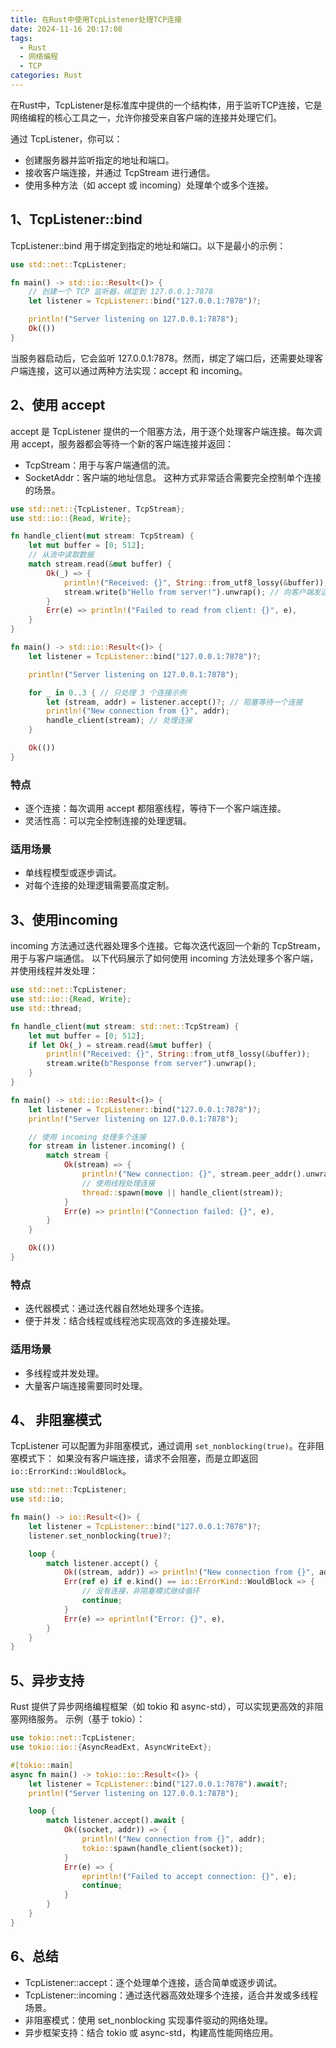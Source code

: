 ```yaml
---
title: 在Rust中使用TcpListener处理TCP连接
date: 2024-11-16 20:17:08
tags:
  - Rust
  - 网络编程
  - TCP
categories: Rust
---
```


在Rust中，TcpListener是标准库中提供的一个结构体，用于监听TCP连接，它是网络编程的核心工具之一，允许你接受来自客户端的连接并处理它们。

通过 TcpListener，你可以：
* 创建服务器并监听指定的地址和端口。
* 接收客户端连接，并通过 TcpStream 进行通信。
* 使用多种方法（如 accept 或 incoming）处理单个或多个连接。

## 1、TcpListener::bind
TcpListener::bind 用于绑定到指定的地址和端口。以下是最小的示例：
```rust
use std::net::TcpListener;

fn main() -> std::io::Result<()> {
    // 创建一个 TCP 监听器，绑定到 127.0.0.1:7878
    let listener = TcpListener::bind("127.0.0.1:7878")?;

    println!("Server listening on 127.0.0.1:7878");
    Ok(())
}

```
当服务器启动后，它会监听 127.0.0.1:7878。然而，绑定了端口后，还需要处理客户端连接，这可以通过两种方法实现：accept 和 incoming。

## 2、使用 accept
accept 是 TcpListener 提供的一个阻塞方法，用于逐个处理客户端连接。每次调用 accept，服务器都会等待一个新的客户端连接并返回：
* TcpStream：用于与客户端通信的流。
* SocketAddr：客户端的地址信息。
这种方式非常适合需要完全控制单个连接的场景。

```rust
use std::net::{TcpListener, TcpStream};
use std::io::{Read, Write};

fn handle_client(mut stream: TcpStream) {
    let mut buffer = [0; 512];
    // 从流中读取数据
    match stream.read(&mut buffer) {
        Ok(_) => {
            println!("Received: {}", String::from_utf8_lossy(&buffer));
            stream.write(b"Hello from server!").unwrap(); // 向客户端发送数据
        }
        Err(e) => println!("Failed to read from client: {}", e),
    }
}

fn main() -> std::io::Result<()> {
    let listener = TcpListener::bind("127.0.0.1:7878")?;

    println!("Server listening on 127.0.0.1:7878");

    for _ in 0..3 { // 只处理 3 个连接示例
        let (stream, addr) = listener.accept()?; // 阻塞等待一个连接
        println!("New connection from {}", addr);
        handle_client(stream); // 处理连接
    }

    Ok(())
}
```

### 特点
* 逐个连接：每次调用 accept 都阻塞线程，等待下一个客户端连接。
* 灵活性高：可以完全控制连接的处理逻辑。

### 适用场景
* 单线程模型或逐步调试。
* 对每个连接的处理逻辑需要高度定制。

## 3、使用incoming
incoming 方法通过迭代器处理多个连接。它每次迭代返回一个新的 TcpStream，用于与客户端通信。
以下代码展示了如何使用 incoming 方法处理多个客户端，并使用线程并发处理：
```rust
use std::net::TcpListener;
use std::io::{Read, Write};
use std::thread;

fn handle_client(mut stream: std::net::TcpStream) {
    let mut buffer = [0; 512];
    if let Ok(_) = stream.read(&mut buffer) {
        println!("Received: {}", String::from_utf8_lossy(&buffer));
        stream.write(b"Response from server").unwrap();
    }
}

fn main() -> std::io::Result<()> {
    let listener = TcpListener::bind("127.0.0.1:7878")?;
    println!("Server listening on 127.0.0.1:7878");

    // 使用 incoming 处理多个连接
    for stream in listener.incoming() {
        match stream {
            Ok(stream) => {
                println!("New connection: {}", stream.peer_addr().unwrap());
                // 使用线程处理连接
                thread::spawn(move || handle_client(stream));
            }
            Err(e) => println!("Connection failed: {}", e),
        }
    }

    Ok(())
}
```

### 特点
* 迭代器模式：通过迭代器自然地处理多个连接。
* 便于并发：结合线程或线程池实现高效的多连接处理。

### 适用场景
* 多线程或并发处理。
* 大量客户端连接需要同时处理。

## 4、 非阻塞模式
TcpListener 可以配置为非阻塞模式，通过调用 `set_nonblocking(true)`。在非阻塞模式下：
如果没有客户端连接，请求不会阻塞，而是立即返回 `io::ErrorKind::WouldBlock`。
```rust
use std::net::TcpListener;
use std::io;

fn main() -> io::Result<()> {
    let listener = TcpListener::bind("127.0.0.1:7878")?;
    listener.set_nonblocking(true)?;

    loop {
        match listener.accept() {
            Ok((stream, addr)) => println!("New connection from {}", addr),
            Err(ref e) if e.kind() == io::ErrorKind::WouldBlock => {
                // 没有连接，非阻塞模式继续循环
                continue;
            }
            Err(e) => eprintln!("Error: {}", e),
        }
    }
}
```
## 5、异步支持
Rust 提供了异步网络编程框架（如 tokio 和 async-std），可以实现更高效的非阻塞网络服务。
示例（基于 tokio）：
```rust
use tokio::net::TcpListener;
use tokio::io::{AsyncReadExt, AsyncWriteExt};

#[tokio::main]
async fn main() -> tokio::io::Result<()> {
    let listener = TcpListener::bind("127.0.0.1:7878").await?;
    println!("Server listening on 127.0.0.1:7878");

    loop {
        match listener.accept().await {
            Ok((socket, addr)) => {
                println!("New connection from {}", addr);
                tokio::spawn(handle_client(socket));
            }
            Err(e) => {
                eprintln!("Failed to accept connection: {}", e);
                continue;
            }
        }
    }
}
```
## 6、总结

* TcpListener::accept：逐个处理单个连接，适合简单或逐步调试。
* TcpListener::incoming：通过迭代器高效处理多个连接，适合并发或多线程场景。
* 非阻塞模式：使用 set_nonblocking 实现事件驱动的网络处理。
* 异步框架支持：结合 tokio 或 async-std，构建高性能网络应用。